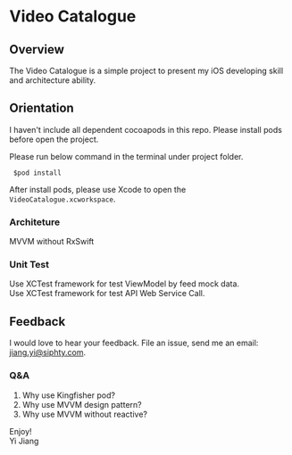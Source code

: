 # Video Catalogue
## Overview  
The Video Catalogue is a simple project to present my iOS developing skill and architecture ability.

## Orientation
I haven't include all dependent cocoapods in this repo. Please install pods before open the project.   

Please run below command in the terminal under project folder.    
 
     $pod install  
    
After install pods, please use Xcode to open the ```VideoCatalogue.xcworkspace```.     

### Architeture
MVVM without RxSwift

### Unit Test
Use XCTest framework for test ViewModel by feed mock data.   
Use XCTest framework for test API Web Service Call.  
 

## Feedback

I would love to hear your feedback. File an issue,  send me an email: [jiang.yi@siphty.com](mailto:jiang.yi@siphty.com).

### Q&A

1. Why use Kingfisher pod?
2. Why use MVVM design pattern?
3. Why use MVVM without reactive?

Enjoy!  
Yi Jiang